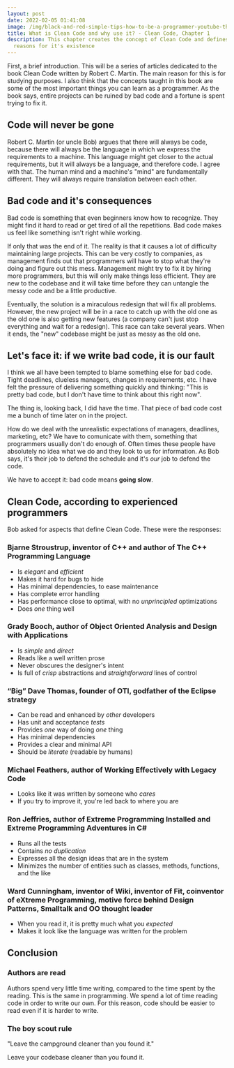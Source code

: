 ```yaml
---
layout: post
date: 2022-02-05 01:41:08
image: /img/black-and-red-simple-tips-how-to-be-a-programmer-youtube-thumbnail.png
title: What is Clean Code and why use it? - Clean Code, Chapter 1
description: This chapter creates the concept of Clean Code and defines the
  reasons for it's existence
---
```

First, a brief introduction. This will be a series of articles dedicated to the book Clean Code written by Robert C. Martin. The main reason for this is for studying purposes. I also think that the concepts taught in this book are some of the most important things you can learn as a programmer. As the book says, entire projects can be ruined by bad code and a fortune is spent trying to fix it.

## Code will never be gone

Robert C. Martin (or uncle Bob) argues that there will always be code, because there will always be the language in which we express the requirements to a machine. This language might get closer to the actual requirements, but it will always be a language, and therefore code. I agree with that. The human mind and a machine's "mind" are fundamentally different. They will always require translation between each other.

## Bad code and it's consequences

Bad code is something that even beginners know how to recognize. They might find it hard to read or get tired of all the repetitions. Bad code makes us feel like something isn't right while working.

If only that was the end of it. The reality is that it causes a lot of difficulty maintaining large projects. This can be very costly to companies, as management finds out that programmers will have to stop what they're doing and figure out this mess. Management might try to fix it by hiring more programmers, but this will only make things less efficient. They are new to the codebase and it will take time before they can untangle the messy code and be a little productive.

Eventually, the solution is a miraculous redesign that will fix all problems. However, the new project will be in a race to catch up with the old one as the old one is also getting new features (a company can't just stop everything and wait for a redesign). This race can take several years. When it ends, the "new" codebase might be just as messy as the old one.

## Let's face it: if we write bad code, it is our fault

I think we all have been tempted to blame something else for bad code. Tight deadlines, clueless managers, changes in requirements, etc. I have felt the pressure of delivering something quickly and thinking: "This is pretty bad code, but I don't have time to think about this right now".

The thing is, looking back, I did have the time. That piece of bad code cost me a bunch of time later on in the project.

How do we deal with the unrealistic expectations of managers, deadlines, marketing, etc? We have to comunicate with them, something that programmers usually don't do enough of. Often times these people have absolutely no idea what we do and they look to us for information. As Bob says, it's their job to defend the schedule and it's *our* job to defend the code.

We have to accept it: bad code means **going slow**.

## Clean Code, according to experienced programmers

Bob asked for aspects that define Clean Code. These were the responses:

### Bjarne Stroustrup, inventor of C++ and author of The C++ Programming Language

* Is *elegant* and *efficient*
* Makes it hard for bugs to hide
* Has minimal dependencies, to ease maintenance
* Has complete error handling
* Has performance close to optimal, with no *unprincipled* optimizations
* Does *one* thing well

### Grady Booch, author of Object Oriented Analysis and Design with Applications

* Is *simple* and *direct*
* Reads like a well written prose
* Never obscures the designer's intent
* Is full of *crisp* abstractions and *straightforward* lines of control

### “Big” Dave Thomas, founder of OTI, godfather of the Eclipse strategy

* Can be read and enhanced by *other* developers
* Has unit and acceptance *tests*
* Provides *one* way of doing *one* thing
* Has minimal dependencies
* Provides a clear and minimal API
* Should be *literate* (readable by humans)

### Michael Feathers, author of Working Effectively with Legacy Code

* Looks like it was written by someone who *cares*
* If you try to improve it, you're led back to where you are

### Ron Jeffries, author of Extreme Programming Installed and Extreme Programming Adventures in C#

* Runs all the tests
* Contains *no duplication*
* Expresses all the design ideas that are in the system
* Minimizes the number of entities such as classes, methods, functions, and the like

### Ward Cunningham, inventor of Wiki, inventor of Fit, coinventor of eXtreme Programming, motive force behind Design Patterns, Smalltalk and OO thought leader

* When you read it, it is pretty much what you *expected*
* Makes it look like the language was written for the problem

## Conclusion

### Authors are read

Authors spend very little time writing, compared to the time spent by the reading. This is the same in programming. We spend a lot of time reading code in order to write our own. For this reason, code should be easier to read even if it is harder to write.

### The boy scout rule

"Leave the campground cleaner than you found it."

Leave your codebase cleaner than you found it.